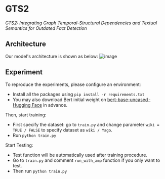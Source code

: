 # GTS2

*GTS2: Integrating Graph Temporal-Structural Dependencies and Textual Semantics for Outdated Fact Detection*

## Architecture
Our model's architecture is shown as below:
![image](https://github.com/user-attachments/assets/d6c86ea4-3375-4bad-8944-cad4b552076b)


## Experiment

To reproduce the experiments, please configure an environment:

- Install all the packages using  `pip install -r requirements.txt`
- You may also download Bert initial weight on [bert-base-uncased · Hugging Face](https://huggingface.co/bert-base-uncased) in advance.

Then, start training:

- First specify the dataset: go to `train.py` and change parameter `wiki = TRUE / FALSE` to specify dataset as `wiki / Yago`.
- Run `python train.py`

Start Testing:

- Test function will be automatically used after training procedure.
- Go to `train.py` and comment `run_with_amp` function if you only want to test.
- Then run `python train.py`
